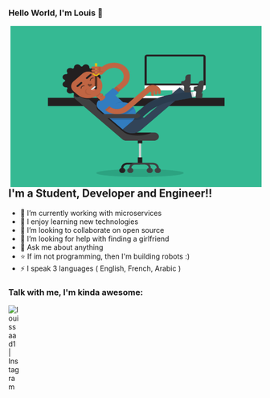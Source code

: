 ### Hello World, I'm Louis 👋

<img align="right" alt="GIF" src="https://github.com/louissaadgo/louissaadgo/blob/main/code.gif?raw=true" width="500" height="320" />

## I'm a Student, Developer and Engineer!!
- 🔭 I’m currently working with microservices
- 🌱 I enjoy learning new technologies
- 👯 I’m looking to collaborate on open source
- 🤔 I’m looking for help with finding a girlfriend
- 💬 Ask me about anything
- ⭐ If im not programming, then I'm building robots :)
- ⚡ I speak 3 languages ( English, French, Arabic )

### Talk with me, I'm kinda awesome:
[<img align="left" alt="louissaad1 | Instagram" width="22px" src="https://upload.wikimedia.org/wikipedia/commons/thumb/a/a5/Instagram_icon.png/1024px-Instagram_icon.png" />][instagram]

<br />

[instagram]: https://www.instagram.com/louissaad1/
